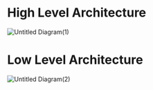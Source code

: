 # High Level Architecture

![Untitled Diagram(1)](https://user-images.githubusercontent.com/80736939/114818337-42da5100-9dd9-11eb-9093-e0e2219d6b99.png)


# Low Level Architecture

![Untitled Diagram(2)](https://user-images.githubusercontent.com/80736939/114983031-c36a8180-9ead-11eb-8198-1be4126cdd94.png)


